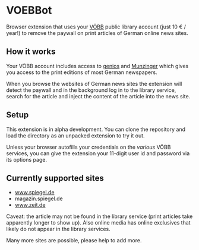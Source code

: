 # VOEBBot

Browser extension that uses your [VÖBB](https://www.voebb.de/) public library account (just 10 € / year!) to remove the paywall on print articles of German online news sites.

## How it works

Your VÖBB account includes access to [genios](https://www.genios.de/) and [Munzinger](https://www.munzinger.de/) which gives you access to the print editions of most German newspapers.

When you browse the websites of German news sites the extension will detect the paywall and in the background log in to the library service, search for the article and inject the content of the article into the news site.

## Setup

This extension is in alpha development. You can clone the repository and load the directory as an unpacked extension to try it out.

Unless your browser autofills your credentials on the *various* VÖBB services, you can give the extension your 11-digit user id and password via its options page.

## Currently supported sites

- www.spiegel.de
- magazin.spiegel.de
- www.zeit.de

Caveat: the article may not be found in the library service (print articles take apparently longer to show up). Also online media has online exclusives that likely do not appear in the library services.

Many more sites are possible, please help to add more.
